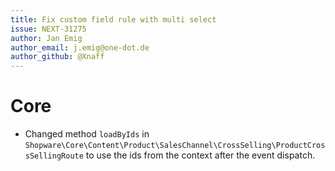 ```yaml
---
title: Fix custom field rule with multi select
issue: NEXT-31275
author: Jan Emig
author_email: j.emig@one-dot.de
author_github: @Xnaff
---
```

# Core
* Changed method `loadByIds` in `Shopware\Core\Content\Product\SalesChannel\CrossSelling\ProductCrossSellingRoute` to use the ids from the context after the event dispatch. 
